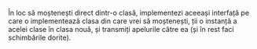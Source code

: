 În loc să moștenești direct dintr-o clasă, implementezi aceeași interfață pe care o implementează clasa din care vrei să moștenești, ții o instanță a acelei clase în clasa nouă, și transmiți apelurile către ea (și în rest faci schimbările dorite).